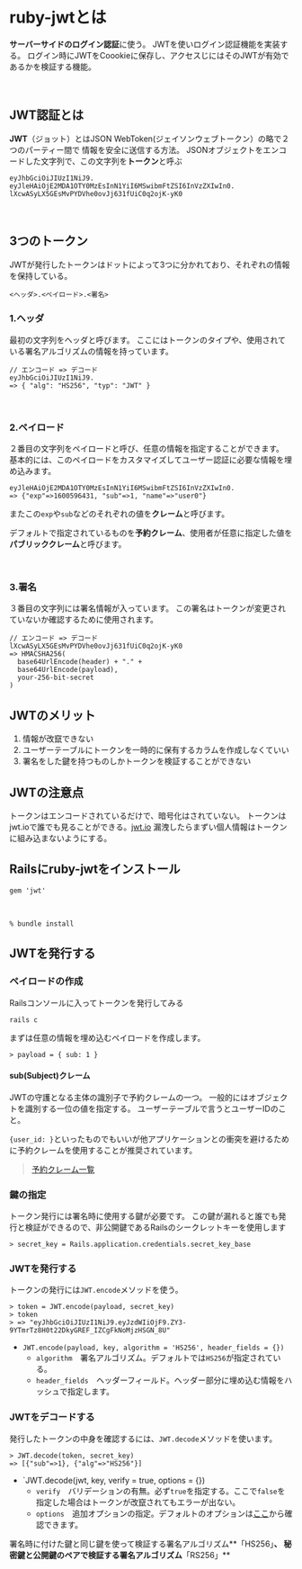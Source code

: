 # ruby-jwtとは

**サーバーサイドのログイン認証**に使う。
JWTを使いログイン認証機能を実装する。
ログイン時にJWTをCoookieに保存し、アクセスじにはそのJWTが有効であるかを検証する機能。
<br>
  
    
 <br>
 
## JWT認証とは
**JWT**（ジョット）とはJSON WebToken(ジェイソンウェブトークン）の略で２つのパーティー間で
情報を安全に送信する方法。
JSONオブジェクトをエンコードした文字列で、この文字列を**トークン**と呼ぶ

```
eyJhbGciOiJIUzI1NiJ9.
eyJleHAiOjE2MDA1OTY0MzEsInN1YiI6MSwibmFtZSI6InVzZXIwIn0.
lXcwASyLX5GEsMvPYDVhe0ovJj631fUiC0q2ojK-yK0
```
<br>

## 3つのトークン
JWTが発行したトークンはドットによって3つに分かれており、それぞれの情報を保持している。

```
<ヘッダ>.<ペイロード>.<署名>
```

### 1.ヘッダ
最初の文字列をヘッダと呼びます。
ここにはトークンのタイプや、使用されている署名アルゴリズムの情報を持っています。

```
// エンコード => デコード
eyJhbGciOiJIUzI1NiJ9. 
=> { "alg": "HS256", "typ": "JWT" }
```

<br>

### 2.ペイロード
２番目の文字列をペイロードと呼び、任意の情報を指定することができます。
基本的には、このペイロードをカスタマイズしてユーザー認証に必要な情報を埋め込みます。

```
eyJleHAiOjE2MDA1OTY0MzEsInN1YiI6MSwibmFtZSI6InVzZXIwIn0. 
=> {"exp"=>1600596431, "sub"=>1, "name"=>"user0"}
```

またこの`exp`や`sub`などのそれぞれの値を**クレーム**と呼びます。

デフォルトで指定されているものを**予約クレーム**、使用者が任意に指定した値を**パブリッククレーム**と呼びます。
  
<br>

  
### 3.署名
３番目の文字列には署名情報が入っています。
この署名はトークンが変更されていないか確認するために使用されます。
```
// エンコード => デコード
lXcwASyLX5GEsMvPYDVhe0ovJj631fUiC0q2ojK-yK0
=> HMACSHA256(
  base64UrlEncode(header) + "." +
  base64UrlEncode(payload),
  your-256-bit-secret
)
```

## JWTのメリット
1. 情報が改竄できない
2. ユーザーテーブルにトークンを一時的に保有するカラムを作成しなくていい
3. 署名をした鍵を持つものしかトークンを検証することができない

## JWTの注意点
トークンはエンコードされているだけで、暗号化はされていない。
トークンはjwt.ioで誰でも見ることができる。[jwt.io](https://jwt.io/introduction/)
漏洩したらまずい個人情報はトークンに組み込まないようにする。

## Railsにruby-jwtをインストール
```ruby:Gemfile
gem 'jwt'
```
<br>

```
% bundle install
```

## JWTを発行する

### ペイロードの作成

Railsコンソールに入ってトークンを発行してみる
```
rails c
```

まずは任意の情報を埋め込むペイロードを作成します。

```
> payload = { sub: 1 }
```

#### sub(Subject)クレーム
JWTの守護となる主体の識別子で予約クレームの一つ。
一般的にはオブジェクトを識別する一位の値を指定する。
ユーザーテーブルで言うとユーザーIDのこと。

`{user_id: }`といったものでもいいが他アプリケーションとの衝突を避けるために予約クレームを使用することが推奨されています。

>[予約クレーム一覧](https://openid-foundation-japan.github.io/draft-ietf-oauth-json-web-token-11.ja.html#ReservedClaimName)

### 鍵の指定
トークン発行には署名時に使用する鍵が必要です。
この鍵が漏れると誰でも発行と検証ができるので、非公開鍵であるRailsのシークレットキーを使用します

```
> secret_key = Rails.application.credentials.secret_key_base
```

### JWTを発行する
トークンの発行には`JWT.encode`メソッドを使う。
```
> token = JWT.encode(payload, secret_key)
> token
> => "eyJhbGciOiJIUzI1NiJ9.eyJzdWIiOjF9.ZY3-9YTmrTz8H0t22DkyGREF_IZCgFkNoMjzHSGN_8U"
```

- `JWT.encode(payload, key, algorithm = 'HS256', header_fields = {})`
  - `algorithm`　署名アルゴリズム。デフォルトでは`HS256`が指定されている。
  - `header_fields`　ヘッダーフィールド。ヘッダー部分に埋め込む情報をハッシュで指定します。

### JWTをデコードする
発行したトークンの中身を確認するには、`JWT.decode`メソッドを使います。

```
> JWT.decode(token, secret_key)
=> [{"sub"=>1}, {"alg"=>"HS256"}]
```
- `JWT.decode(jwt, key, verify = true, options = {})
  - `verify`　バリデーションの有無。必ず`true`を指定する。ここで`false`を指定した場合はトークンが改竄されてもエラーが出ない。
  - `options`　追加オプションの指定。デフォルトのオプションは[ここ](https://www.rubydoc.info/github/jwt/ruby-jwt/JWT/DefaultOptions#DEFAULT_OPTIONS-constant)から確認できます。

署名時に付けた鍵と同じ鍵を使って検証する署名アルゴリズム**「HS256」**、
秘密鍵と公開鍵のペアで検証する署名アルゴリズム**「RS256」**

